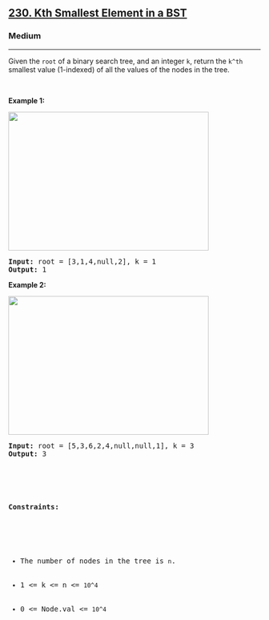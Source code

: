 <h2><a href="https://leetcode.com/problems/kth-smallest-element-in-a-bst/description//">230. Kth Smallest Element in a BST</a></h2><h3>Medium</h3><hr><div><p>Given the <code>root</code> of a binary search tree, and an integer <code>k</code>, return the <code>k^th</code> smallest value (1-indexed) of all the values of the nodes in the tree.

<p>&nbsp;</p>
<p><strong>Example 1:</strong></p>
<img alt="" src="https://assets.leetcode.com/uploads/2021/01/28/kthtree1.jpg" style="width: 400px; height: 277px;">
<pre><strong>Input:</strong> root = [3,1,4,null,2], k = 1
<strong>Output:</strong> 1
</pre>

<p><strong>Example 2:</strong></p>
<img alt="" src="https://assets.leetcode.com/uploads/2021/01/28/kthtree2.jpg" style="width: 400px; height: 277px;">
<pre><strong>Input:</strong> root = [5,3,6,2,4,null,null,1], k = 3
<strong>Output:</strong> 3

<p>&nbsp;</p>
<p><strong>Constraints:</strong></p>

<ul>
	<li>The number of nodes in the tree is <code>n</code>.</li>
	<li>1 <= k <= n <= <code>10^4</code></li>
    <li>0 <= Node.val <= <code>10^4</code></li>
</ul>
</div>